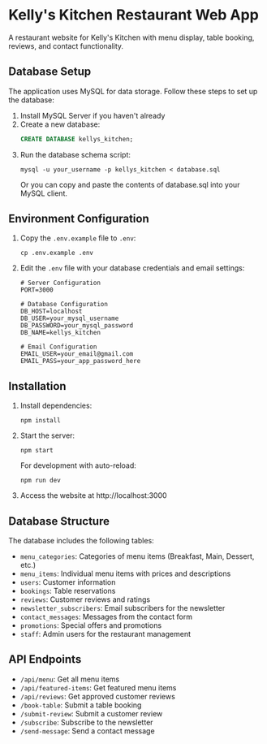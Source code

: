 # Kelly's Kitchen Restaurant Web App

A restaurant website for Kelly's Kitchen with menu display, table booking, reviews, and contact functionality.

## Database Setup

The application uses MySQL for data storage. Follow these steps to set up the database:

1. Install MySQL Server if you haven't already
2. Create a new database:
   ```sql
   CREATE DATABASE kellys_kitchen;
   ```
3. Run the database schema script:
   ```
   mysql -u your_username -p kellys_kitchen < database.sql
   ```
   Or you can copy and paste the contents of database.sql into your MySQL client.

## Environment Configuration

1. Copy the `.env.example` file to `.env`:
   ```
   cp .env.example .env
   ```
2. Edit the `.env` file with your database credentials and email settings:
   ```
   # Server Configuration
   PORT=3000

   # Database Configuration
   DB_HOST=localhost
   DB_USER=your_mysql_username
   DB_PASSWORD=your_mysql_password
   DB_NAME=kellys_kitchen

   # Email Configuration
   EMAIL_USER=your_email@gmail.com
   EMAIL_PASS=your_app_password_here
   ```

## Installation

1. Install dependencies:
   ```
   npm install
   ```

2. Start the server:
   ```
   npm start
   ```
   
   For development with auto-reload:
   ```
   npm run dev
   ```

3. Access the website at http://localhost:3000

## Database Structure

The database includes the following tables:

- `menu_categories`: Categories of menu items (Breakfast, Main, Dessert, etc.)
- `menu_items`: Individual menu items with prices and descriptions
- `users`: Customer information
- `bookings`: Table reservations
- `reviews`: Customer reviews and ratings
- `newsletter_subscribers`: Email subscribers for the newsletter
- `contact_messages`: Messages from the contact form
- `promotions`: Special offers and promotions
- `staff`: Admin users for the restaurant management

## API Endpoints

- `/api/menu`: Get all menu items
- `/api/featured-items`: Get featured menu items
- `/api/reviews`: Get approved customer reviews
- `/book-table`: Submit a table booking
- `/submit-review`: Submit a customer review
- `/subscribe`: Subscribe to the newsletter
- `/send-message`: Send a contact message